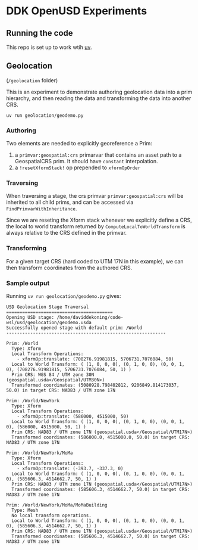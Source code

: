 # DDK OpenUSD Experiments

## Running the code

This repo is set up to work wtih [uv](https://docs.astral.sh/uv/).

## Geolocation

(`/geolocation` folder)

This is an experiment to demonstrate authoring geolocation data
into a prim hierarchy, and then reading the data and transforming
the data into another CRS.

`uv run geolocation/geodemo.py`

### Authoring

Two elements are needed to explicitly georeference a Prim:

1. a `primvar:geospatial:crs` primarvar that contains an asset path to a GeospatialCRS prim. It should have `constant` interpolation.
2. a `!resetXformStack!` op prepended to `xformOpOrder`

### Traversing

When traversing a stage, the crs primvar `primvar:geospatial:crs` will be inherited to all child prims, and can be accessed via `FindPrimvarWithInheritance`.

Since we are reseting the Xform stack whenever we explicitly define a CRS, the local to world
transform returned by `ComputeLocalToWorldTransform` is always relative to the CRS defined in the primvar.

### Transforming

For a given target CRS (hard coded to UTM 17N in this example), we can then transform coordinates from the authored CRS.

### Sample output

Running `uv run geolocation/geodemo.py` gives:

```
USD Geolocation Stage Traversal
========================================
Opening USD stage: /home/daviddekoning/code-wsl/usd/geolocation/geodemo.usda
Successfully opened stage with default prim: /World
------------------------------------------------------------

Prim: /World
  Type: Xform
  Local Transform Operations:
    - xformOp:translate: (708276.91981815, 5706731.7076084, 50)
  Local to World Transform: ( (1, 0, 0, 0), (0, 1, 0, 0), (0, 0, 1, 0), (708276.91981815, 5706731.7076084, 50, 1) )
  Prim CRS: WGS 84 / UTM zone 30N (geospatial.usda</Geospatial/UTM30N>)
  Transformed coordinates: (5080928.798402812, 9206849.814173037, 50.0) in target CRS: NAD83 / UTM zone 17N

Prim: /World/NewYork
  Type: Xform
  Local Transform Operations:
    - xformOp:translate: (586000, 4515000, 50)
  Local to World Transform: ( (1, 0, 0, 0), (0, 1, 0, 0), (0, 0, 1, 0), (586000, 4515000, 50, 1) )
  Prim CRS: NAD83 / UTM zone 17N (geospatial.usda</Geospatial/UTM17N>)
  Transformed coordinates: (586000.0, 4515000.0, 50.0) in target CRS: NAD83 / UTM zone 17N

Prim: /World/NewYork/MoMa
  Type: Xform
  Local Transform Operations:
    - xformOp:translate: (-393.7, -337.3, 0)
  Local to World Transform: ( (1, 0, 0, 0), (0, 1, 0, 0), (0, 0, 1, 0), (585606.3, 4514662.7, 50, 1) )
  Prim CRS: NAD83 / UTM zone 17N (geospatial.usda</Geospatial/UTM17N>)
  Transformed coordinates: (585606.3, 4514662.7, 50.0) in target CRS: NAD83 / UTM zone 17N

Prim: /World/NewYork/MoMa/MoMaBuilding
  Type: Mesh
  No local transform operations.
  Local to World Transform: ( (1, 0, 0, 0), (0, 1, 0, 0), (0, 0, 1, 0), (585606.3, 4514662.7, 50, 1) )
  Prim CRS: NAD83 / UTM zone 17N (geospatial.usda</Geospatial/UTM17N>)
  Transformed coordinates: (585606.3, 4514662.7, 50.0) in target CRS: NAD83 / UTM zone 17N
```